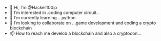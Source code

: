 - 👋 Hi, I’m @Hacker100ip
- 👀 I’m interested in .coding computer circuit..
- 🌱 I’m currently learning ...python
- 💞️ I’m looking to collaborate on ...game development and coding a crypto blockchain
- 📫 How to reach me develob a blockchain and also a cryptocon...

<!---
Hacker100ip/Hacker100ip is a ✨ special ✨ repository because its `README.md` (this file) appears on your GitHub profile.
You can click the Preview link to take a look at your changes.
--->
